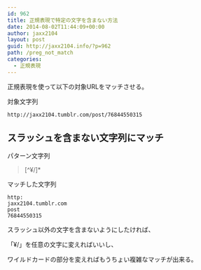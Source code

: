 ```yaml
---
id: 962
title: 正規表現で特定の文字を含まない方法
date: 2014-08-02T11:44:09+00:00
author: jaxx2104
layout: post
guid: http://jaxx2104.info/?p=962
path: /preg_not_match
categories:
  - 正規表現
---
```

正規表現を使って以下の対象URLをマッチさせる。

対象文字列

`http://jaxx2104.tumblr.com/post/76844550315`

## スラッシュを含まない文字列にマッチ

パターン文字列

> [^¥/]*

<!--more-->

マッチした文字列

```
http:
jaxx2104.tumblr.com
post
76844550315
```

スラッシュ以外の文字を含まないようにしたければ、

「¥/」を任意の文字に変えればいいし、

ワイルドカードの部分を変えればもうちょい複雑なマッチが出来る。
